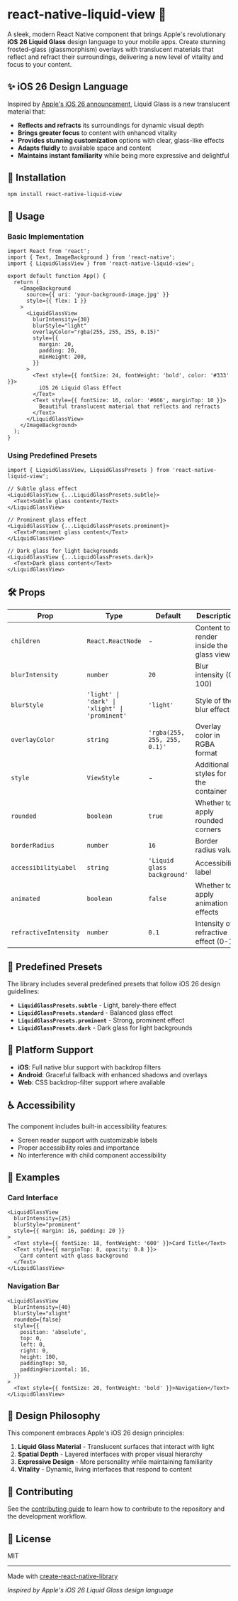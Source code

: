 # react-native-liquid-view 🧊

A sleek, modern React Native component that brings Apple's revolutionary **iOS 26 Liquid Glass** design language to your mobile apps. Create stunning frosted-glass (glassmorphism) overlays with translucent materials that reflect and refract their surroundings, delivering a new level of vitality and focus to your content.

## ✨ iOS 26 Design Language

Inspired by [Apple's iOS 26 announcement](https://www.apple.com/newsroom/2025/06/apple-elevates-the-iphone-experience-with-ios-26/), Liquid Glass is a new translucent material that:

- **Reflects and refracts** its surroundings for dynamic visual depth
- **Brings greater focus** to content with enhanced vitality
- **Provides stunning customization** options with clear, glass-like effects
- **Adapts fluidly** to available space and content
- **Maintains instant familiarity** while being more expressive and delightful

## 🚀 Installation

```sh
npm install react-native-liquid-view
```

## 📱 Usage

### Basic Implementation

```tsx
import React from 'react';
import { Text, ImageBackground } from 'react-native';
import { LiquidGlassView } from 'react-native-liquid-view';

export default function App() {
  return (
    <ImageBackground
      source={{ uri: 'your-background-image.jpg' }}
      style={{ flex: 1 }}
    >
      <LiquidGlassView
        blurIntensity={30}
        blurStyle="light"
        overlayColor="rgba(255, 255, 255, 0.15)"
        style={{
          margin: 20,
          padding: 20,
          minHeight: 200,
        }}
      >
        <Text style={{ fontSize: 24, fontWeight: 'bold', color: '#333' }}>
          iOS 26 Liquid Glass Effect
        </Text>
        <Text style={{ fontSize: 16, color: '#666', marginTop: 10 }}>
          Beautiful translucent material that reflects and refracts
        </Text>
      </LiquidGlassView>
    </ImageBackground>
  );
}
```

### Using Predefined Presets

```tsx
import { LiquidGlassView, LiquidGlassPresets } from 'react-native-liquid-view';

// Subtle glass effect
<LiquidGlassView {...LiquidGlassPresets.subtle}>
  <Text>Subtle glass content</Text>
</LiquidGlassView>

// Prominent glass effect
<LiquidGlassView {...LiquidGlassPresets.prominent}>
  <Text>Prominent glass content</Text>
</LiquidGlassView>

// Dark glass for light backgrounds
<LiquidGlassView {...LiquidGlassPresets.dark}>
  <Text>Dark glass content</Text>
</LiquidGlassView>
```

## 🛠 Props

| Prop                  | Type                                           | Default                      | Description                             |
| --------------------- | ---------------------------------------------- | ---------------------------- | --------------------------------------- |
| `children`            | `React.ReactNode`                              | -                            | Content to render inside the glass view |
| `blurIntensity`       | `number`                                       | `20`                         | Blur intensity (0-100)                  |
| `blurStyle`           | `'light' \| 'dark' \| 'xlight' \| 'prominent'` | `'light'`                    | Style of the blur effect                |
| `overlayColor`        | `string`                                       | `'rgba(255, 255, 255, 0.1)'` | Overlay color in RGBA format            |
| `style`               | `ViewStyle`                                    | -                            | Additional styles for the container     |
| `rounded`             | `boolean`                                      | `true`                       | Whether to apply rounded corners        |
| `borderRadius`        | `number`                                       | `16`                         | Border radius value                     |
| `accessibilityLabel`  | `string`                                       | `'Liquid glass background'`  | Accessibility label                     |
| `animated`            | `boolean`                                      | `false`                      | Whether to apply animation effects      |
| `refractiveIntensity` | `number`                                       | `0.1`                        | Intensity of refractive effect (0-1)    |

## 🎨 Predefined Presets

The library includes several predefined presets that follow iOS 26 design guidelines:

- **`LiquidGlassPresets.subtle`** - Light, barely-there effect
- **`LiquidGlassPresets.standard`** - Balanced glass effect
- **`LiquidGlassPresets.prominent`** - Strong, prominent effect
- **`LiquidGlassPresets.dark`** - Dark glass for light backgrounds

## 🔧 Platform Support

- **iOS**: Full native blur support with backdrop filters
- **Android**: Graceful fallback with enhanced shadows and overlays
- **Web**: CSS backdrop-filter support where available

## ♿ Accessibility

The component includes built-in accessibility features:

- Screen reader support with customizable labels
- Proper accessibility roles and importance
- No interference with child component accessibility

## 🎯 Examples

### Card Interface

```tsx
<LiquidGlassView
  blurIntensity={25}
  blurStyle="prominent"
  style={{ margin: 16, padding: 20 }}
>
  <Text style={{ fontSize: 18, fontWeight: '600' }}>Card Title</Text>
  <Text style={{ marginTop: 8, opacity: 0.8 }}>
    Card content with glass background
  </Text>
</LiquidGlassView>
```

### Navigation Bar

```tsx
<LiquidGlassView
  blurIntensity={40}
  blurStyle="xlight"
  rounded={false}
  style={{
    position: 'absolute',
    top: 0,
    left: 0,
    right: 0,
    height: 100,
    paddingTop: 50,
    paddingHorizontal: 16,
  }}
>
  <Text style={{ fontSize: 20, fontWeight: 'bold' }}>Navigation</Text>
</LiquidGlassView>
```

## 🎨 Design Philosophy

This component embraces Apple's iOS 26 design principles:

1. **Liquid Glass Material** - Translucent surfaces that interact with light
2. **Spatial Depth** - Layered interfaces with proper visual hierarchy
3. **Expressive Design** - More personality while maintaining familiarity
4. **Vitality** - Dynamic, living interfaces that respond to content

## 🤝 Contributing

See the [contributing guide](CONTRIBUTING.md) to learn how to contribute to the repository and the development workflow.

## 📄 License

MIT

---

Made with [create-react-native-library](https://github.com/callstack/react-native-builder-bob)

_Inspired by Apple's iOS 26 Liquid Glass design language_
